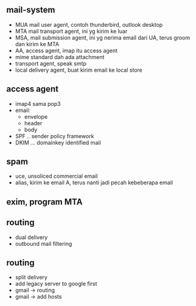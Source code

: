 ## mail-system
- MUA mail user agent, contoh thunderbird, outlook desktop
- MTA mail transport agent, ini yg kirim ke luar
- MSA, mail submission agent, ini yg nerima email dari UA, terus groom dan kirim ke MTA
- AA, access agent, imap itu access agent
- mime standard dah ada attachment
- transport agent, speak smtp
- local delivery agent, buat kirim email ke local store

## access agent
- imap4 sama pop3
- email:
    - envelope
    - header
    - body
- SPF .. sender policy framework
- DKIM ... domainkey identified mail

## spam
- uce, unsoliced commercial email
-  alias, kirim ke email A, terus nanti jadi pecah kebeberapa email

## exim, program MTA

## routing
- dual delivery
- outbound mail filtering


## routing
- split delivery
- add legacy server to google first
- gmail -> routing
- gmail -> add hosts

